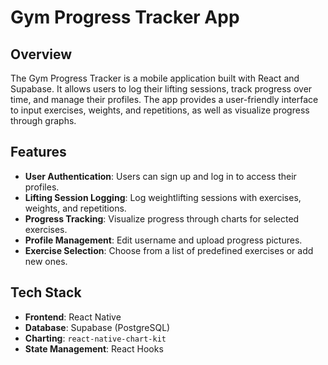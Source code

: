 # Gym Progress Tracker App

## Overview

The Gym Progress Tracker is a mobile application built with React and Supabase. It allows users to log their lifting sessions, track progress over time, and manage their profiles. The app provides a user-friendly interface to input exercises, weights, and repetitions, as well as visualize progress through graphs.

## Features

- **User Authentication**: Users can sign up and log in to access their profiles.
- **Lifting Session Logging**: Log weightlifting sessions with exercises, weights, and repetitions.
- **Progress Tracking**: Visualize progress through charts for selected exercises.
- **Profile Management**: Edit username and upload progress pictures.
- **Exercise Selection**: Choose from a list of predefined exercises or add new ones.

## Tech Stack

- **Frontend**: React Native
- **Database**: Supabase (PostgreSQL)
- **Charting**: `react-native-chart-kit`
- **State Management**: React Hooks

